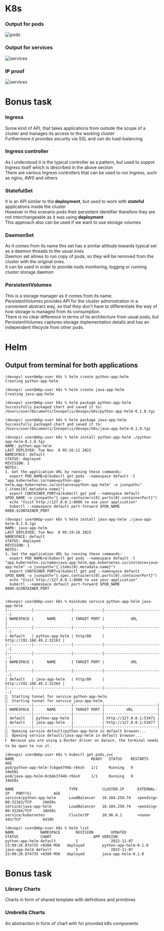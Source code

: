 # K8s
### Output for pods
![pods](screenshots/pods.png)
### Output for services
![services](screenshots/services.png)
### IP proof
![services](screenshots/ip.png)

# Bonus task

### Ingress
Some kind of API, that takes applications from outside the scope
of a cluster and manages its access to the working cluster  
Furthermore it provides security via SSL and can do load-balancing

### Ingress controller
As I understood it is the typical controller as a pattern, but used to suppot Ingress
itself which is described in the above section  
There are various Ingress controllers that can be used to run
Ingress, such as nginx, AWS and others

### StatefulSet
It is an API similar to the **deployment**, but used to work with
**stateful** applications inside the cluster  
However in this scenario pods their persistent identifier therefore
they are not interchangeable as it was using **deployment**  
This approach also can be used if we want to use storage volumes

### DaemonSet
As it comes from its name this set has a similar attitude
towards typical set as a daemon threads to the usual ones  
Daemon set allows to run copy of pods, so they will be removed 
from the cluster with the original ones.  
It can be used in order to provide nods monitoring, logging
or running cluster storage daemon

### PersistentVolumes
This is a storage manager as it comes from its name.  
PersistentVolumes provides API for the cluster administration
in a convenient abstract way, so that they don't have to
differentiate the way of how storage is managed from its consumption.  
There is no clear difference in terms of its architecture from 
usual pods, but PersistentVolumes captures storage implementation
details and has an independent lifecycle from other pods.

# Helm

## Output from terminal for both applications

```
(devops) user@mbp-user k8s % helm create python-app-helm                      
Creating python-app-helm

(devops) user@mbp-user k8s % helm create java-app-helm                        
Creating java-app-helm

(devops) user@mbp-user k8s % helm package python-app-helm              
Successfully packaged chart and saved it to: /Users/user/Documents/Innopolis/devops/k8s/python-app-helm-0.1.0.tgz

(devops) user@mbp-user k8s % helm package java-app-helm
Successfully packaged chart and saved it to: /Users/user/Documents/Innopolis/devops/k8s/java-app-helm-0.1.0.tgz

(devops) user@mbp-user k8s % helm install python-app-helm ./python-app-helm-0.1.0.tgz
NAME: python-app-helm
LAST DEPLOYED: Tue Nov  8 05:16:11 2022
NAMESPACE: default
STATUS: deployed
REVISION: 1
NOTES:
1. Get the application URL by running these commands:
  export POD_NAME=$(kubectl get pods --namespace default -l "app.kubernetes.io/name=python-app-helm,app.kubernetes.io/instance=python-app-helm" -o jsonpath="{.items[0].metadata.name}")
  export CONTAINER_PORT=$(kubectl get pod --namespace default $POD_NAME -o jsonpath="{.spec.containers[0].ports[0].containerPort}")
  echo "Visit http://127.0.0.1:8080 to use your application"
  kubectl --namespace default port-forward $POD_NAME 8080:$CONTAINER_PORT

(devops) user@mbp-user k8s % helm install java-app-helm ./java-app-helm-0.1.0.tgz
NAME: java-app-helm
LAST DEPLOYED: Tue Nov  8 05:19:16 2022
NAMESPACE: default
STATUS: deployed
REVISION: 1
NOTES:
1. Get the application URL by running these commands:
  export POD_NAME=$(kubectl get pods --namespace default -l "app.kubernetes.io/name=java-app-helm,app.kubernetes.io/instance=java-app-helm" -o jsonpath="{.items[0].metadata.name}")
  export CONTAINER_PORT=$(kubectl get pod --namespace default $POD_NAME -o jsonpath="{.spec.containers[0].ports[0].containerPort}")
  echo "Visit http://127.0.0.1:8080 to use your application"
  kubectl --namespace default port-forward $POD_NAME 8080:$CONTAINER_PORT


(devops) user@mbp-user k8s % minikube service python-app-helm java-app-helm  
|-----------|-----------------|-------------|---------------------------|
| NAMESPACE |      NAME       | TARGET PORT |            URL            |
|-----------|-----------------|-------------|---------------------------|
| default   | python-app-helm | http/80     | http://192.168.49.2:32163 |
|-----------|-----------------|-------------|---------------------------|
|-----------|-----------------|-------------|---------------------------|
| NAMESPACE |      NAME       | TARGET PORT |            URL            |
|-----------|-----------------|-------------|---------------------------|
| default   | java-app-helm   | http/80     | http://192.168.49.2:32264 |
|-----------|-----------------|-------------|---------------------------|
🏃  Starting tunnel for service python-app-helm.
🏃  Starting tunnel for service java-app-helm.
|-----------|-----------------|-------------|------------------------|
| NAMESPACE |      NAME       | TARGET PORT |          URL           |
|-----------|-----------------|-------------|------------------------|
| default   | python-app-helm |             | http://127.0.0.1:53471 |
| default   | java-app-helm   |             | http://127.0.0.1:53477 |
|-----------|-----------------|-------------|------------------------|
🎉  Opening service default/python-app-helm in default browser...
🎉  Opening service default/java-app-helm in default browser...
❗  Because you are using a Docker driver on darwin, the terminal needs to be open to run it.

(devops) user@mbp-user k8s % kubectl get pods,svc
NAME                                   READY   STATUS    RESTARTS   AGE
pod/python-app-helm-7c6gw4794b-r6ksh   1/1     Running   0          34m50s
pod/java-app-helm-8c6de3744b-r6ksh     1/1     Running   0          34m50s

NAME                         TYPE           CLUSTER-IP      EXTERNAL-IP   PORT(S)          AGE
service/python-app-helm      LoadBalancer   10.104.250.74   <pending>     80:32163/TCP     34m50s
service/java-app-helm        LoadBalancer   10.104.250.74   <pending>     80:32264/TCP     34m50s
service/kubernetes           ClusterIP      10.96.0.1       <none>        443/TCP          6d18h

(devops) user@mbp-user k8s % helm list                                               
NAME            NAMESPACE       REVISION        UPDATED                                STATUS          CHART                   APP VERSION
python-app-helm default         1               2022-11-07 23:09:28.074735 +0300 MSK   deployed        python-app-helm-0.1.0 
java-app-helm default           1               2022-11-07 23:09:28.074735 +0300 MSK   deployed        java-app-helm-0.1.0 

```

# Bonus task
### Library Charts
Charts in form of shared template with definitions and primitives
### Umbrella Charts
An abstraction in form of chart with for provided k8s components
